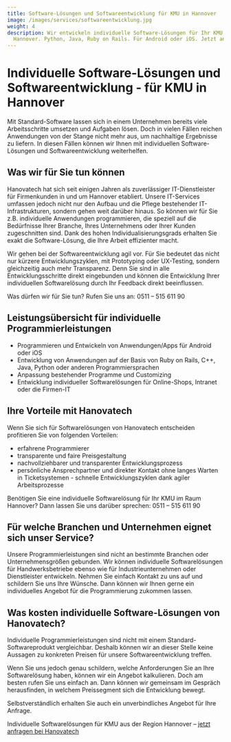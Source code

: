 ```yaml
---
title: Software-Lösungen und Softwareentwicklung für KMU in Hannover
image: /images/services/softwareentwicklung.jpg
weight: 4
description: Wir entwickeln individuelle Software-Lösungen für Ihr KMU in
  Hannover. Python, Java, Ruby on Rails. Für Android oder iOS. Jetzt anfragen.
---
```

# Individuelle Software-Lösungen und Softwareentwicklung - für KMU in Hannover

Mit Standard-Software lassen sich in einem Unternehmen bereits viele Arbeitsschritte umsetzen und Aufgaben lösen. Doch in vielen Fällen reichen Anwendungen von der Stange nicht mehr aus, um nachhaltige Ergebnisse zu liefern. In diesen Fällen können wir Ihnen mit individuellen Software-Lösungen und Softwareentwicklung weiterhelfen.

## Was wir für Sie tun können

Hanovatech hat sich seit einigen Jahren als zuverlässiger IT-Dienstleister für Firmenkunden in und um Hannover etabliert. Unsere IT-Services umfassen jedoch nicht nur den Aufbau und die Pflege bestehender IT-Infrastrukturen, sondern gehen weit darüber hinaus. So können wir für Sie z.B. individuelle Anwendungen programmieren, die speziell auf die Bedürfnisse Ihrer Branche, Ihres Unternehmens oder Ihrer Kunden zugeschnitten sind. Dank des hohen Individualisierungsgrads erhalten Sie exakt die Software-Lösung, die Ihre Arbeit effizienter macht.

Wir gehen bei der Softwareentwicklung agil vor. Für Sie bedeutet das nicht nur kürzere Entwicklungszyklen, mit Prototyping oder UX-Testing, sondern gleichzeitig auch mehr Transparenz. Denn Sie sind in alle Entwicklungsschritte direkt eingebunden und können die Entwicklung Ihrer individuellen Softwarelösung durch Ihr Feedback direkt beeinflussen.

Was dürfen wir für Sie tun? Rufen Sie uns an: 0511 – 515 611 90

## Leistungsübersicht für individuelle Programmierleistungen

* Programmieren und Entwickeln von Anwendungen/Apps für Android oder iOS
* Entwicklung von Anwendungen auf der Basis von Ruby on Rails, C++, Java, Python oder anderen Programmiersprachen
* Anpassung bestehender Programme und Customizing
* Entwicklung individueller Softwarelösungen für Online-Shops, Intranet oder die Firmen-IT

## Ihre Vorteile mit Hanovatech

Wenn Sie sich für Softwarelösungen von Hanovatech entscheiden profitieren Sie von folgenden Vorteilen:

* erfahrene Programmierer
* transparente und faire Preisgestaltung
* nachvollziehbarer und transparenter Entwicklungsprozess
* persönliche Ansprechpartner und direkter Kontakt ohne langes Warten in Ticketsystemen
  -﻿ schnelle Entwicklungszyklen dank agiler Arbeitsprozesse

Benötigen Sie eine individuelle Softwarelösung für Ihr KMU im Raum Hannover? Dann lassen Sie uns darüber sprechen: 0511 – 515 611 90

## Für welche Branchen und Unternehmen eignet sich unser Service?

Unsere Programmierleistungen sind nicht an bestimmte Branchen oder Unternehmensgrößen gebunden. Wir können individuelle Softwarelösungen für Handwerksbetriebe ebenso wie für Industrieunternehmen oder Dienstleister entwickeln. Nehmen Sie einfach Kontakt zu uns auf und schildern Sie uns Ihre Wünsche. Dann können wir Ihnen gerne ein individuelles Angebot für die Programmierung zukommen lassen.

## Was kosten individuelle Software-Lösungen von Hanovatech?

Individuelle Programmierleistungen sind nicht mit einem Standard-Softwareprodukt vergleichbar. Deshalb können wir an dieser Stelle keine Aussagen zu konkreten Preisen für unsere Softwareentwicklung treffen.

Wenn Sie uns jedoch genau schildern, welche Anforderungen Sie an Ihre Softwarelösung haben, können wir ein Angebot kalkulieren. Doch am besten rufen Sie uns einfach an. Dann können wir gemeinsam im Gespräch herausfinden, in welchem Preissegment sich die Entwicklung bewegt.

Selbstverständlich erhalten Sie auch ein unverbindliches Angebot für Ihre Anfrage.

Individuelle Softwarelösungen für KMU aus der Region Hannover – [jetzt anfragen bei Hanovatech](/contact)